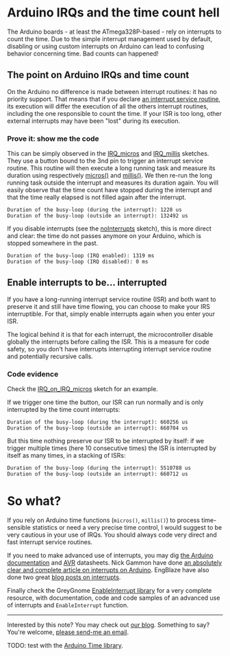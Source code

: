# Arduino IRQs and the time count hell

The Arduino boards - at least the ATmega328P-based - rely on interrupts to count the time. Due to the simple interrupt management used by default, disabling or using custom interrupts on Arduino can lead to confusing behavior concerning time. Bad counts can happened!

## The point on Arduino IRQs and time count

 On the Arduino no difference is made between interrupt routines: it has no priority support. That means that if you declare [an interrupt service routine](https://www.arduino.cc/en/Reference/AttachInterrupt), its execution will differ the execution of all the others interrupt routines, including the one responsible to count the time. If your ISR is too long, other external interrupts may have been "lost" during its execution.

### Prove it: show me the code

This can be simply observed in the [IRQ_micros](/IRQ_micros) and [IRQ_millis](/IRQ_millis) sketches. They use a button bound to the 3nd pin to trigger an interrupt service routine. This routine will then execute a long running task and measure its duration using respectively [micros()](https://www.arduino.cc/en/Reference/Micros) and [millis()](https://www.arduino.cc/en/Reference/Millis). We then re-run the long running task outside the interrupt and measures its duration again. You will easily observe that the time count have stopped during the interrupt and that the time really elapsed is not filled again after the interrupt.

```
Duration of the busy-loop (during the interrupt): 1228 us
Duration of the busy-loop (outside an interrupt): 132492 us
```

If you disable interrupts (see the [noInterrupts](/noInterrupts) sketch), this is more direct and clear: the time do not passes anymore on your Arduino, which is stopped somewhere in the past.

```
Duration of the busy-loop (IRQ enabled): 1319 ms
Duration of the busy-loop (IRQ disabled): 0 ms
```

## Enable interrupts to be... interrupted

If you have a long-running interrupt service routine (ISR) and both want to preserve it and still have time flowing, you can choose to make your IRS interruptible. For that, simply enable interrupts again when you enter your ISR.

The logical behind it is that for each interrupt, the microcontroller disable globally the interrupts before calling the ISR. This is a measure for code safety, so you don't have interrupts interrupting interrupt service routine and potentially recursive calls.

### Code evidence

Check the [IRQ_on_IRQ_micros](/IRQ_on_IRQ_micros) sketch for an example.

If we trigger one time the button, our ISR can run normally and is only interrupted by the time count interrupts:

```
Duration of the busy-loop (during the interrupt): 660256 us
Duration of the busy-loop (outside an interrupt): 660704 us
```

But this time nothing preserve our ISR to be interrupted by itself: if we trigger multiple times (here 10 consecutive times) the ISR is interrupted by itself as many times, in a stacking of ISRs:

```
Duration of the busy-loop (during the interrupt): 5510788 us
Duration of the busy-loop (outside an interrupt): 660712 us
```

# So what?

If you rely on Arduino time functions (`micros()`, `millis()`) to process time-sensible statistics or need a very precise time control, I would suggest to be very cautious in your use of IRQs. You should always code very direct and fast interrupt service routines.

If you need to make advanced use of interrupts, you may dig [the Arduino documentation](http://playground.arduino.cc/Code/Interrupts) and [AVR](http://www.atmel.com/devices/ATMEGA328P.aspx) datasheets. Nick Gammon have done [an absolutely clear and complete article on interrupts on Arduino](http://gammon.com.au/interrupts). EngBlaze have also done two great [blog posts on interrupts](http://www.engblaze.com/we-interrupt-this-program-to-bring-you-a-tutorial-on-arduino-interrupts/).

Finally check the GreyGnome [EnableInterrupt library](https://github.com/GreyGnome/EnableInterrupt) for a very complete resource, with documentation, code and code samples of an advanced use of interrupts and `EnableInterrupt` function.

--------------------------------

Interested by this note? You may check out [our blog](http://blog.ytotech.com).
Something to say? You're welcome, [please send-me an email](mailto:yoan@ytotech.com).

TODO: test with the [Arduino Time library](http://playground.arduino.cc/code/time).
